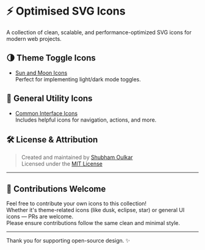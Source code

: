 # ⚡ Optimised SVG Icons

A collection of clean, scalable, and performance-optimized SVG icons for modern web projects.

## 🌗 Theme Toggle Icons

- [Sun and Moon Icons](/icons/theme/)  
  Perfect for implementing light/dark mode toggles.

## 🧰 General Utility Icons

- [Common Interface Icons](/icons/general/)  
  Includes helpful icons for navigation, actions, and more.


## 🛠 License & Attribution

> Created and maintained by [Shubham Oulkar](https://github.com/ShubhamOulkar)  
> Licensed under the [MIT License](./LICENSE)

---

## 🤝 Contributions Welcome

Feel free to contribute your own icons to this collection!  
Whether it's theme-related icons (like dusk, eclipse, star) or general UI icons — PRs are welcome.  
Please ensure contributions follow the same clean and minimal style.

---

Thank you for supporting open-source design. ✨
